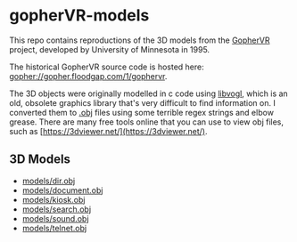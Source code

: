 # gopherVR-models

This repo contains reproductions of the 3D models from the [GopherVR](https://en.wikipedia.org/wiki/GopherVR) project, developed by University of Minnesota in 1995. 

The historical GopherVR source code is hosted here: [gopher://gopher.floodgap.com/1/gophervr](https://portal.mozz.us/gopher/gopher.floodgap.com/1/gophervr).

The 3D objects were originally modelled in c code using [libvogl](https://www.autochthonous.org/eric/), which is an old, obsolete graphics library that's very difficult to find information on. I converted them to [.obj](https://en.wikipedia.org/wiki/Wavefront_.obj_file) files using some terrible regex strings and elbow grease. There are many free tools online that you can use to view obj files, such as [https://3dviewer.net/](https://3dviewer.net/).

## 3D Models

- [models/dir.obj](models/dir.obj)
- [models/document.obj](models/document.obj)
- [models/kiosk.obj](models/kiosk.obj)
- [models/search.obj](models/search.obj)
- [models/sound.obj](models/sound.obj)
- [models/telnet.obj](models/telnet.obj)
